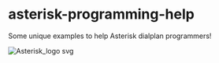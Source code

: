 # asterisk-programming-help
Some unique examples to help Asterisk dialplan programmers!

![Asterisk_logo svg](https://github.com/Akira-Hojo/asterisk-programming-help/assets/69775188/ab4eb896-f54f-4af0-9fe7-a67d5e99ba6c)
